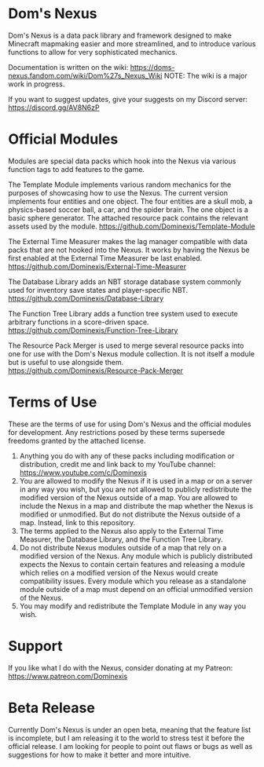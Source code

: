 # Dom's Nexus
Dom's Nexus is a data pack library and framework designed to make Minecraft mapmaking easier and more streamlined, and to introduce various functions to allow for very sophisticated mechanics.

Documentation is written on the wiki: https://doms-nexus.fandom.com/wiki/Dom%27s_Nexus_Wiki
NOTE: The wiki is a major work in progress.

If you want to suggest updates, give your suggests on my Discord server: https://discord.gg/AV8N6zP

# Official Modules
Modules are special data packs which hook into the Nexus via various function tags to add features to the game.

The Template Module implements various random mechanics for the purposes of showcasing how to use the Nexus. The current version implements four entities and one object. The four entities are a skull mob, a physics-based soccer ball, a car, and the spider brain. The one object is a basic sphere generator. The attached resource pack contains the relevant assets used by the module.
https://github.com/Dominexis/Template-Module

The External Time Measurer makes the lag manager compatible with data packs that are not hooked into the Nexus. It works by having the Nexus be first enabled at the External Time Measurer be last enabled.
https://github.com/Dominexis/External-Time-Measurer

The Database Library adds an NBT storage database system commonly used for inventory save states and player-specific NBT.
https://github.com/Dominexis/Database-Library

The Function Tree Library adds a function tree system used to execute arbitrary functions in a score-driven space.
https://github.com/Dominexis/Function-Tree-Library

The Resource Pack Merger is used to merge several resource packs into one for use with the Dom's Nexus module collection. It is not itself a module but is useful to use alongside them.
https://github.com/Dominexis/Resource-Pack-Merger

# Terms of Use
These are the terms of use for using Dom's Nexus and the official modules for development. Any restrictions posed by these terms supersede freedoms granted by the attached license.
1) Anything you do with any of these packs including modification or distribution, credit me and link back to my YouTube channel: https://www.youtube.com/c/Dominexis
2) You are allowed to modify the Nexus if it is used in a map or on a server in any way you wish, but you are not allowed to publicly redistribute the modified version of the Nexus outside of a map. You are allowed to include the Nexus in a map and distribute the map whether the Nexus is modified or unmodified. But do not distribute the Nexus outside of a map. Instead, link to this repository.
3) The terms applied to the Nexus also apply to the External Time Measurer, the Database Library, and the Function Tree Library.
4) Do not distribute Nexus modules outside of a map that rely on a modified version of the Nexus. Any module which is publicly distributed expects the Nexus to contain certain features and releasing a module which relies on a modified version of the Nexus would create compatibility issues. Every module which you release as a standalone module outside of a map must depend on an official unmodified version of the Nexus.
5) You may modify and redistribute the Template Module in any way you wish.

# Support
If you like what I do with the Nexus, consider donating at my Patreon: https://www.patreon.com/Dominexis

# Beta Release
Currently Dom's Nexus is under an open beta, meaning that the feature list is incomplete, but I am releasing it to the world to stress test it before the official release. I am looking for people to point out flaws or bugs as well as suggestions for how to make it better and more intuitive.
